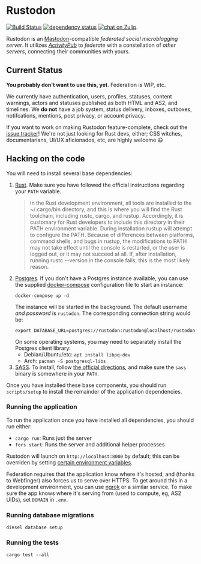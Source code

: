 # Rustodon

[![Build Status](https://travis-ci.org/rustodon/rustodon.svg?branch=master)](https://travis-ci.org/rustodon/rustodon) [![dependency status](https://deps.rs/repo/github/rustodon/rustodon/status.svg)](https://deps.rs/repo/github/rustodon/rustodon) [![chat on Zulip](https://img.shields.io/badge/chat%20on-zulip-459f7d.svg)](https://rustodon.z.hecke.rs/).

Rustodon is an [Mastodon](https://joinmastodon.org)-compatible _federated social microblogging server_. It utilizes [_ActivityPub_](http://activitypub.rocks) to _federate_ with a constellation of _other servers_, connecting their communities with yours.

## Current Status
**You probably don't want to use this, yet**. Federation is WIP, etc.

We currently have authentication, users, profiles, statuses, content warnings, actors and statuses published as both HTML and AS2, and timelines.
We **do not** have a job system, status delivery, inboxes, outboxes, notifcations, mentions, post privacy, or account privacy.

If you want to work on making Rustodon feature-complete, check out the [issue tracker](https://github.com/rustodon/rustodon/issues)! We're not just looking for Rust devs, either; CSS witches, documentarians, UI/UX aficionados, etc, are highly welcome :smiley:

## Hacking on the code

You will need to install several base dependencies:

1. [Rust](https://www.rust-lang.org/en-US/install.html). Make sure you have followed the official instructions regarding your `PATH` variable.
   > In the Rust development environment, all tools are installed to the ~/.cargo/bin directory, and this is where you will find the Rust toolchain, including rustc, cargo, and rustup.
   > Accordingly, it is customary for Rust developers to include this directory in their PATH environment variable. During installation rustup will attempt to configure the PATH. Because of differences between platforms, command shells, and bugs in rustup, the modifications to PATH may not take effect until the console is restarted, or the user is logged out, or it may not succeed at all.
   > If, after installation, running rustc --version in the console fails, this is the most likely reason.
1. [Postgres](https://www.postgresql.org/download/). If you don't have a Postgres instance available, you can use the supplied [docker-compose](https://github.com/docker/compose/) configuration file to start an instance:
   ```
   docker-compose up -d
   ```
   The instance will be started in the background. The default username _and password_ is `rustodon`. The corresponding connection string would be:
   ```
   export DATABASE_URL=postgres://rustodon:rustodon@localhost/rustodon
   ```
   On some operating systems, you may need to separately install the Postgres client library:
   * Debian/Ubuntu/etc: `apt install libpq-dev`
   * Arch: `pacman -S postgresql-libs`
1. [SASS](https://sass-lang.com/). To install, follow [the official directions](https://sass-lang.com/install), and make sure the `sass` binary is somewhere in your `PATH`.

Once you have installed these base components, you should run `scripts/setup` to install the remainder of the application dependencies.

### Running the application

To run the application once you have installed all dependencies, you should run either:

* `cargo run`: Runs just the server
* `fors start`: Runs the server and additional helper processes

Rustodon will launch on `http://localhost:8000` by default; this can be overriden by setting [certain environment variables](https://rocket.rs/guide/configuration/#environment-variables).

Federation requires that the application know where it's hosted, and (thanks to Webfinger) also forces us to serve over HTTPS. To get around this in a development environment, you can use [ngrok](https://ngrok.com/) or a similar service. To make sure the app knows where it's serving from (used to compute, eg, AS2 UIDs), set `DOMAIN` in `.env`.

### Running database migrations

`diesel database setup`

### Running the tests

`cargo test --all`
